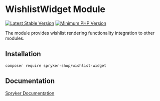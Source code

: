 # WishlistWidget Module
[![Latest Stable Version](https://poser.pugx.org/spryker-shop/wishlist-widget/v/stable.svg)](https://packagist.org/packages/spryker-shop/wishlist-widget)
[![Minimum PHP Version](https://img.shields.io/badge/php-%3E%3D%207.4-8892BF.svg)](https://php.net/)

The module provides wishlist rendering functionality integration to other modules.

## Installation

```
composer require spryker-shop/wishlist-widget
```

## Documentation

[Spryker Documentation](https://docs.spryker.com)
